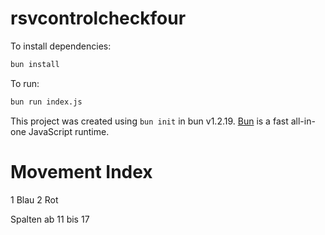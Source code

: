 # rsvcontrolcheckfour

To install dependencies:

```bash
bun install
```

To run:

```bash
bun run index.js
```

This project was created using `bun init` in bun v1.2.19. [Bun](https://bun.com) is a fast all-in-one JavaScript runtime.


# Movement Index

1 Blau
2 Rot

Spalten ab 11 bis 17